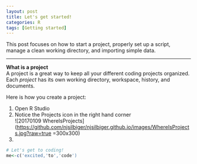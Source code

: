 ```yaml
---
layout: post
title: Let's get started!
categories: R
tags: [Getting started]
---
```


This post focuses on how to start a project, properly set up a script, manage a clean working directory, and importing simple data.

----------

**What is a project**   
A project is a great way to keep all your different coding projects organized.  Each *project* has its own working directory, workspace, history, and documents. 

Here is how you create a project:  


1. Open R Studio  
2. Notice the Projects icon in the right hand corner  
![20170109 WhereIsProjects](https://github.com/njsilbiger/njsilbiger.github.io/images/WhereIsProjects.jpg?raw=true =300x300)
3. 
 
```R
# Let's get to coding! 
me<-c('excited,'to','code')
```
